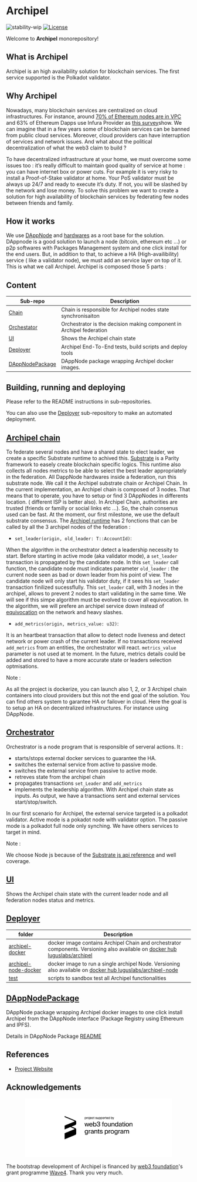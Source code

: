 # Archipel
![stability-wip](https://img.shields.io/badge/stability-work_in_progress-lightgrey.svg)
[![License](https://img.shields.io/badge/License-Apache%202.0-blue.svg)](https://opensource.org/licenses/Apache-2.0)

Welcome to **Archipel** monorepository!

## What is Archipel

Archipel is an high availability solution for blockchain services. The first service supported is the Polkadot validator.


## Why Archipel

Nowadays, many blockchain services are centralized on cloud infrastructures. For instance, around [70% of Ethereum nodes are in VPC](https://twitter.com/DAppNode/status/1108693643320270848?s=20) and 63% of Ethereum Dapps use Infura Provider as [this survey](https://medium.com/fluence-network/dapp-survey-results-2019-a04373db6452)show. We can imagine that in a few years some of blockchain services can be banned from public cloud services. Moreover, cloud providers can have interruption of services and network issues. And what about the political decentralization of what the web3 claim to build ?

To have decentralized infrastructure at your home, we must overcome some issues too : it’s really difficult to maintain good quality of service at home : you can have internet box or power cuts. For example it is very risky to install a Proof-of-Stake validator at home. Your PoS validator must be always up 24/7 and ready to execute it’s duty. If not, you will be slashed by the network and lose money.
To solve this problem we want to create a solution for high availability of blockchain services by federating few nodes between friends and family.

## How it works 

We use [DAppNode](https://dappnode.io/) and [hardwares](https://shop.dappnode.io/) as a root base for the solution. 
DAppnode is a good solution to launch a node (bitcoin, ethereum etc ...) or p2p softwares with Packages Management system and one click install for the end users. But, in addition to that, to achieve a HA (High-availibility) service ( like a validator node), we must add an service layer on top of it. This is what we call Archipel. Archipel is composed those 5 parts :


## Content

| Sub-repo | Description |
| --- | --- |
| [Chain](chain/) | Chain is responsible for Archipel nodes state synchronisaiton |
| [Orchestator](orchestrator/) | Orchestrator is the decision making component in Archipel federation |
| [UI](ui/) | Shows the Archipel chain state |
| [Deployer](deployer/) | Archipel End-To-End tests, build scripts and deploy tools |
| [DAppNodePackage](https://github.com/luguslabs/DAppNodePackage-archipel) | DAppNode package wrapping Archipel docker images. |

## Building, running and deploying

Please refer to the README instructions in sub-repositories.

You can also use the [Deployer](deployer/) sub-repository to make an automated deployment.


## [Archipel chain](https://github.com/luguslabs/archipel/tree/master/chain)
To federate several nodes and have a shared state to elect leader, we create a specific Substrate runtime to achived this. [Substrate](https://substrate.dev/) is a Parity framework to easely create blockchain specific logics. This runtime also collects all nodes metrics to be able to select the best leader appropriately in the federation. 
All DappNode hardwares inside a federation, run this substrate node. We call it the Archipel substrate chain or Archipel Chain.
In the current implementation, an Archipel chain is composed of 3 nodes. That means that to operate, you have to setup or find 3 DAppNodes in differents location. ( different ISP is better also). 
In Archipel Chain, authorities are trusted (friends or familly or social links etc ...). So, the chain consenus used can be fast. At the moment, our first milestone, we use the default substrate consensus.
The [Archipel runtime](https://github.com/luguslabs/archipel/blob/master/chain/runtime/src/archipel.rs) has 2 fonctions that can be called by all the 3 archipel nodes of the federation :
- `set_leader(origin, old_leader: T::AccountId)`: 

When the algorithm in the orchestrator detect a leadership necessity to start. Before starting in active mode (aka validator mode), a `set_leader` transaction is propagated by the candidate node. In this `set_leader` call function, the candidate node must indicates parameter `old_leader` : the current node seen as bad or down leader from his point of view. The candidate node will only start his validator duty, if it sees his `set_leader` transaction finilized sucessflully.
This `set_leader` call, with 3 nodes in the archipel, allows to prevent 2 nodes to start validating in the same time. We will see if this simpe algorithm must be evolved to cover all equivocation. In the algorithm, we will prefere an archipel service down instead of [equivocation](https://guide.kusama.network/en/latest/try/secure-validator-setup/#high-availability) on the network and heavy slashes.
- `add_metrics(origin, metrics_value: u32)`: 

It is an heartbeat transaction that allow to detect node liveness and detect network or power crash of the current leader. If no transactions received `add_metrics` from an entities, the orchestrator will react. `metrics_value` parameter is not used at te moment. In the future, metrics details could be added and stored to have a more accurate state or leaders selection optmisations. 


Note : 

As all the project is dockerize, you can launch also 1, 2, or 3 Archipel chain containers into cloud providers but this not the end goal of the solution. You can find others system to garantee HA or failover in cloud. Here the goal is to setup an HA on decentralized infrastructures. For instance using DAppNode.

## [Orchestrator](https://github.com/luguslabs/archipel/tree/master/orchestrator)

Orchestrator is a node program that is responsible of serveral actions. It :
- starts/stops external docker services to guarantee the HA.
- switches the external service from active to passive mode.
- switches the external service from passive to active mode.
- retreves state from the archipel chain
- propagates transactions `set_Leader` and `add_metrics`
- implements the leadership algorithm. With Archipel chain state as inputs. As output, we have a transactions sent and external services start/stop/switch.

In our first scenario for Archipel, the external service targeted is a polkadot validator. Active mode is a pokadot node with validator option. The passive mode is a polkadot full node only synching.
We have others services to target in mind.

Note :

We choose Node js because of the [Substrate js api reference](https://github.com/polkadot-js/api) and well coverage.


 
## [UI](https://github.com/luguslabs/archipel/tree/master/ui)

Shows the Archipel chain state with the current leader node and all federation nodes status and metrics.

## [Deployer](https://github.com/luguslabs/archipel/tree/master/deployer)

| folder| Description |
| --- | --- |
| [archipel-docker](deployer/archipel-docker/) | docker image contains Archipel Chain and orchestrator components. Versioning also available on [docker hub luguslabs/archipel](https://hub.docker.com/repository/docker/luguslabs/archipel) |
| [archipel-node-docker](deployer/archipel-node-docker) |  docker image to run a single archipel Node. Versioning also available on [docker hub luguslabs/archipel-node](https://hub.docker.com/r/luguslabs/archipel-node)|
| [test](deployer/test) | scripts to sandbox test all Archipel functionalities |


## [DAppNodePackage](https://github.com/luguslabs/DAppNodePackage-archipel)

DAppNode package wrapping Archipel docker images to one click install Archipel from the DAppNode interface (Package Registry using Ethereum and IPFS).

Details in DAppNode Package [README](https://github.com/luguslabs/DAppNodePackage-archipel)

## References

* [Project Website](https://archipel.id)

## Acknowledgements
<p align="center">
  <img src=./web3_foundation_grants_badge.svg width = 400>
</p>

The bootstrap development of Archipel is financed by [web3 foundation](https://web3.foundation/)'s grant programme [Wave4](https://medium.com/web3foundation/wrap-up-for-winter-with-our-wave-four-grant-recipients-52c27b831a6e). Thank you very much.
